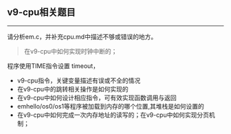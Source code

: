 ## v9-cpu相关题目
---

请分析em.c，并补充cpu.md中描述不够或错误的地方。

> 在v9-cpu中如何实现时钟中断的；

程序使用TIME指令设置 timeout，

- v9-cpu指令，关键变量描述有误或不全的情况
- 在v9-cpu中的跳转相关操作是如何实现的
- 在v9-cpu中如何设计相应指令，可有效实现函数调用与返回
- emhello/os0/os1等程序被加载到内存的哪个位置,其堆栈是如何设置的
- 在v9-cpu中如何完成一次内存地址的读写的；在v9-cpu中如何实现分页机制；
